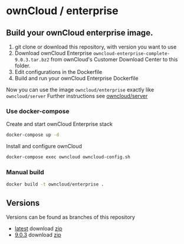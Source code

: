 # ownCloud / enterprise

## Build your ownCloud enterprise image.

1. git clone or download this repository, with version you want to use
2. Download ownCloud Enterprise ```owncloud-enterprise-complete-9.0.3.tar.bz2``` from ownCloud's Customer Download Center to this folder.
3. Edit configurations in the Dockerfile
4. Build and run your ownCloud Enterprise Dockerfile

Now you can use the image `owncloud/enterprise` exactly like `owncloud/server`
Further instructions see [owncloud/server](https://github.com/owncloud-docker/server)

### Use docker-compose

Create and start ownCloud Enterprise stack

```bash
docker-compose up -d
```

Install and configure ownCloud

```bash
docker-compose exec owncloud owncloud-config.sh
```

### Manual build

```bash
docker build -t owncloud/enterprise .
```


## Versions

Versions can be found as branches of this repository

* [latest](https://github.com/owncloud-docker/enterprise/tree/master) download [zip](https://github.com/owncloud-docker/enterprise/archive/master.zip)
* [9.0.3](https://github.com/owncloud-docker/enterprise/tree/9.0.3) download [zip](https://github.com/owncloud-docker/enterprise/archive/9.0.3.zip)


